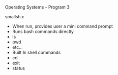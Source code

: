 Operating Systems - Program 3

smallsh.c
 - When run, provides user a mini command prompt
 - Runs bash commands directly
  - ls
  - pwd
  - etc...
 - Built In shell commands
  - cd
  - exit
  - status
